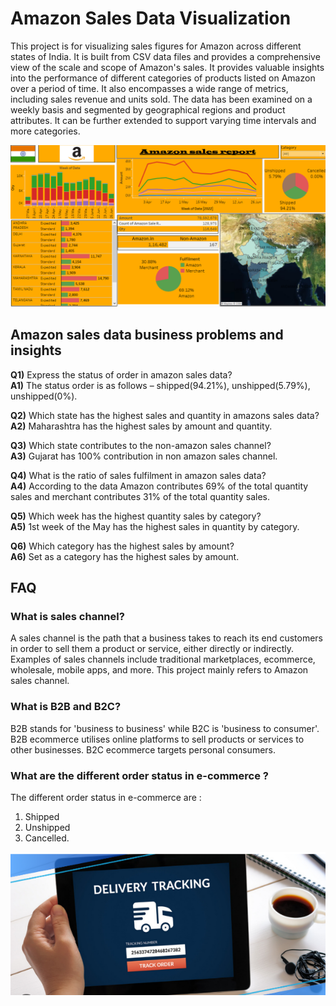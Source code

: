 # Amazon Sales Data Visualization

This project is for visualizing sales figures for Amazon across different states of India. It is built from CSV data files and provides a comprehensive view of the scale and scope of Amazon's sales. It provides valuable insights into the performance of different categories of products listed on Amazon over a period of time. It also encompasses a wide range of metrics, including sales revenue and units sold. The data has been examined on a weekly basis and segmented by geographical regions and product attributes. It can be further extended to support varying time intervals and more categories.

![Alt text](amazon_dashboard.PNG?raw=true "Title")

## Amazon sales data business problems and insights

**Q1)** Express the status of order in amazon sales data?  
**A1)** The status order is as follows – shipped(94.21%), unshipped(5.79%), unshipped(0%).  
  
**Q2)** Which state has the highest sales and quantity in amazons sales data?  
**A2)** Maharashtra has the highest sales by amount and quantity.  
  
**Q3)** Which state contributes to the non-amazon sales channel?  
**A3)** Gujarat has 100% contribution in non amazon sales channel.  
  
**Q4)** What is the ratio of sales fulfilment in amazon sales data?  
**A4)** According to the data Amazon contributes 69% of the total quantity sales and merchant contributes 31% of the total quantity sales.  
  
**Q5)** Which week has the highest quantity sales by category?  
**A5)** 1st week of the May has the highest sales in quantity by category.  
  
**Q6)** Which category has the highest sales by amount?  
**A6)** Set as a category has the highest sales by amount.  
  
## FAQ

### What is sales channel?

A sales channel is the path that a business takes to reach its end customers in order to sell them a product or service, either directly or indirectly. Examples of sales channels include traditional marketplaces, ecommerce, wholesale, mobile apps, and more. This project mainly refers to Amazon sales channel.

### What is B2B and B2C?

B2B stands for 'business to business' while B2C is 'business to consumer'.
B2B ecommerce utilises online platforms to sell products or services to other businesses. B2C ecommerce targets personal consumers.

### What are the different order status in e-commerce ?

The different order status in e-commerce are :
1. Shipped
2. Unshipped
3. Cancelled.  

![Alt text](tracking.PNG?raw=true "Title")




